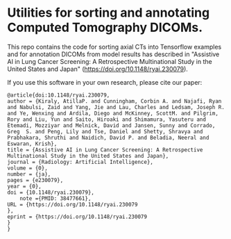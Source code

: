 # Utilities for sorting and annotating Computed Tomography DICOMs.


This repo contains the code for sorting axial CTs into Tensorflow examples and 
for annotation DICOMs from model results has described in "Assistive AI in Lung Cancer Screening: A Retrospective Multinational Study in the United States and Japan" (https://doi.org/10.1148/ryai.230079).



If you use this software in your own research, please cite our paper:

```
@article{doi:10.1148/ryai.230079,
author = {Kiraly, AtillaP. and Cunningham, Corbin A. and Najafi, Ryan and Nabulsi, Zaid and Yang, Jie and Lau, Charles and Ledsam, Joseph R. and Ye, Wenxing and Ardila, Diego and McKinney, ScottM. and Pilgrim, Rory and Liu, Yun and Saito, Hiroaki and Shimamura, Yasuteru and Etemadi, Mozziyar and Melnick, David and Jansen, Sunny and Corrado, Greg  S. and Peng, Lily and Tse, Daniel and Shetty, Shravya and Prabhakara, Shruthi and Naidich, David P. and Beladia, Neeral and Eswaran, Krish},
title = {Assistive AI in Lung Cancer Screening: A Retrospective Multinational Study in the United States and Japan},
journal = {Radiology: Artificial Intelligence},
volume = {0},
number = {ja},
pages = {e230079},
year = {0},
doi = {10.1148/ryai.230079},
    note ={PMID: 38477661},
URL = {https://doi.org/10.1148/ryai.230079
},
eprint = {https://doi.org/10.1148/ryai.230079
}
}
```